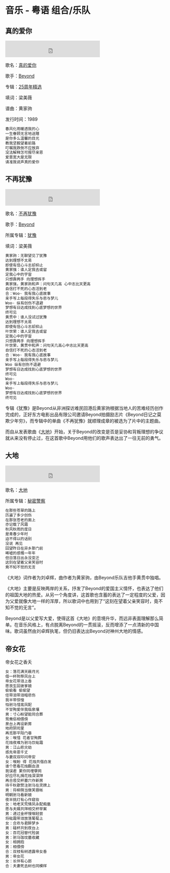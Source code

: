 # 音乐 - 粤语 组合/乐队


## 真的爱你

<iframe frameborder="no" border="0" marginwidth="0" marginheight="0" width=298 height=52
src="http://music.163.com/outchain/player?type=2&id=346075&auto=0&height=32"></iframe>

歌名：[真的爱你](http://music.163.com/#/song?id=346075)

歌手：[Beyond](http://music.163.com/artist?id=11127)

专辑：[25周年精选](http://music.163.com/album?id=34110)

填词：梁美薇

谱曲：黄家驹

发行时间：1989

```java
春风化雨暖透我的心
一生眷顾无言地送赠
是你多么温馨的目光
教我坚毅望着前路
叮嘱我跌倒不应放弃
没法解释怎可报尽亲恩
爱意宽大是无限
请准我说声真的爱你
```

## 不再犹豫

<iframe frameborder="no" border="0" marginwidth="0" marginheight="0" width=298 height=52
src="http://music.163.com/outchain/player?type=2&id=347597&auto=0&height=32"></iframe>

歌名：[不再犹豫](http://music.163.com/#/song?id=347597)

歌手：[Beyond](http://music.163.com/artist?id=11127)

所属专辑：[犹豫](http://music.163.com/album?id=34250)

填词：梁美薇

```java
黄家驹：无聊望见了犹豫
达到理想不太易
即使有信心斗志却抑止
黄家强：谁人定我去或留
定我心中的宇宙
只想靠两手 向理想挥手
黄家强，黄家驹和声：问句天几高 心中志比天更高
自信打不死的心态活到老
合：Woo~ 我有我心底故事
亲手写上每段得失乐与悲与梦儿
Woo~ 纵有创伤不退避
梦想有日达成找到心底梦想的世界
终可见
黄贯中：谁人没试过犹豫
达到理想不太易
即使有信心斗志却抑止
叶世荣：谁人定我去或留
定我心中的宇宙
只想靠两手 向理想挥手
叶世荣，黄贯中和声：问句天几高心中志比天更高
自信打不死的心态活到老
合：Woo~ 我有我心底故事
亲手写上每段得失乐与悲与梦儿
Woo 纵有创伤不退避
梦想有日达成找到心底梦想的世界
终可见
Woo~
亲手写上每段得失乐与悲与梦儿
Woo~
梦想有日达成找到心底梦想的世界
终可见
```

专辑《犹豫》是Beyond从非洲探访难民回港后黄家驹根据当地人的苦难经历创作完成的，正好东方电影出品有限公司邀请Beyond拍摄励志片《Beyond日记之莫欺少年穷》，而专辑中的单曲《不再犹豫》就顺理成章的被选为了片中的主题曲。

而自从发表歌曲《[大地](http://music.163.com/#/song?id=347758)》开始，关于Beyond的改变是否是妥协和背叛理想的争议就从来没有停止过，在这首歌中Beyond用他们的歌声表达出了一往无前的勇气。

## 大地

<iframe frameborder="no" border="0" marginwidth="0" marginheight="0" width=298 height=52
src="http://music.163.com/outchain/player?type=2&id=347758&auto=0&height=32"></iframe>

歌名：[大地](http://music.163.com/#/song?id=347758)

所属专辑：[秘密警察](http://music.163.com/album?id=34272)

```java
在那些苍翠的路上
历遍了多少创伤
在那张苍老的面上
亦记载了风霜
秋风秋雨的度日
是青春少年时
迫不得以的话别
没说 再见
回望昨日在异乡那门前
唏嘘的感慨一年年
但日落日出永没变迁
这刻在望着父亲笑容时
竟不知不觉的无言
```

《大地》词作者为刘卓辉，曲作者为黄家驹，由Beyond乐队吉他手黄贯中独唱。

《大地》主要是反映两岸的关系，抒发了Beyond的爱国主义情怀，也表达了他们的祖国大地的热爱。从另一个角度讲，这首歌也含蓄的表达了一定程度的父爱，因为父爱就像大地一样的浑厚，所以歌词中也用到了“这刻在望着父亲笑容时，竟不知不觉的无言”。

Beyond是以父爱写大爱，使得这首《大地》的意境升华，而远非表面理解那么简单。在音乐风格上，有点脱离Beyond的一贯摇滚，反而增添了一点清新的中国味。歌词虽然由刘卓辉执笔，但仍旧表达出Beyond对神州大地的情感。


## 帝女花

帝女花之香夭

```java
女：落花满天蔽月光
借一杯附荐凤台上
帝女花带泪上香
愿丧生回谢爹娘
偷偷看 偷偷望
佢带泪带泪暗悲伤
我半带惊惶
怕驸马惜鸾凤配
不甘殉爱伴我临泉壤
男：寸心盼望能同合葬
鸳鸯侣相偎傍
泉台上再设新房
地府阴司里
再觅那平阳门巷
女：唉惜 花者甘殉葬
花烛夜难为驸马饮砒霜
男：江山悲灾劫
感先帝恩千丈
与妻双双叩问帝安
女：唉盼 得 花烛共偕白发
谁个愿看花烛翻血浪
我误君 累你同埋孽网
好应尽礼揖花烛深深拜
再合卺交杯墓穴作新房
待千秋歌赞注驸马在灵牌上
男：将柳荫当做芙蓉帐
明朝驸马看新娘
夜半挑灯有心作窥妆
女：地老天荒情凤永配痴凰
愿与夫婿共拜相交杯举案
男：递过金杯慢咽轻尝
将砒霜带泪放落葡萄上
女：合欢与君醉梦乡
男：碰杯共到夜台上
女：百花冠替代殓装
男：驸马珈坟墓收藏
女：相拥抱
男：相偎傍
合：双枝有树透露帝女香
男：帝女花
女：长伴有心郎
合：夫妻死去树也同模样
```